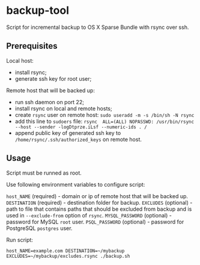 # backup-tool
Script for incremental backup to OS X Sparse Bundle with rsync over ssh.

## Prerequisites

Local host:
- install rsync;
- generate ssh key for root user;  

Remote host that will be backed up:
- run ssh daemon on port 22;
- install rsync on local and remote hosts;
- create `rsync` user on remote host:
`sudo useradd -m -s /bin/sh -N rsync`
- add this line to `sudoers` file:
`rsync  ALL=(ALL) NOPASSWD: /usr/bin/rsync --host --sender -logDtprze.iLsf --numeric-ids . /`
- append public key of generated ssh key to `/home/rsync/.ssh/authorized_keys` on remote host.


## Usage

Script must be runned as root.

Use following environment variables to configure script:

`host_NAME` (required) - domain  or ip of remote host that will be backed up.
`DESTINATION` (required) - destination folder for backup.
`EXCLUDES` (optional) - path to file that contains paths that should be excluded from backup and is used in `--exclude-from` option of `rsync`. 
`MYSQL_PASSWORD` (optional) - password for MySQL `root` user.
`PSQL_PASSWORD` (optional) - password for PostgreSQL `postgres` user.

Run script:

```shell
host_NAME=example.com DESTINATION=~/mybackup EXCLUDES=~/mybackup/excludes.rsync ./backup.sh
```
